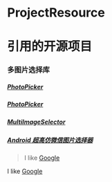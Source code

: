 # ProjectResource

# 引用的开源项目

### 多图片选择库
#####   [PhotoPicker](https://github.com/donglua/PhotoPicker)
#####   [PhotoPicker](https://github.com/liuling07/PhotoPicker)
#####   [MultiImageSelector](https://github.com/lovetuzitong/MultiImageSelector)
#####   [Android 超高仿微信图片选择器](http://blog.csdn.net/lmj623565791/article/details/39943731)

>I like [Google](https://www.google.com/)

I like [Google](https://www.google.com/)
